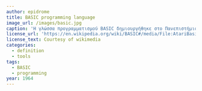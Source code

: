```yaml
---
author: epidrome
title: BASIC programming language 
image_url: /images/basic.jpg
caption: 'Η γλώσσα προγραμματισμού BASIC δημιουργήθηκε στο Πανεπιστήμιο του Νταρτμουθ στις ΗΠΑ την δεκαετία του 1960 με στόχο να αντικαταστήσει την FORTRAN σε περιοχές πέρα από τα μαθηματικά. Το συντακτικό είναι πολύ απλό και δεν έχει την δυνατότητα για δομημένο προγραμματισμό, οπότε έγινε πολύ δημοφιλής με τους πρώτους προσωπικούς μικρούς υπολογιστές στις δεκαετίες του 1970 και 1980.' 
license_url: 'https://en.wikipedia.org/wiki/BASIC#/media/File:AtariBasic.png' 
license_text: Courtesy of wikimedia
categories:
  - definition 
  - tools 
tags:
  - BASIC 
  - programming
year: 1964
---
```

